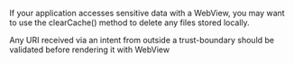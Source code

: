 If your application accesses sensitive data with a WebView, you may want
to use the clearCache() method to delete any files stored locally.

Any URI received via an intent from outside a trust-boundary should be
validated before rendering it with WebView
